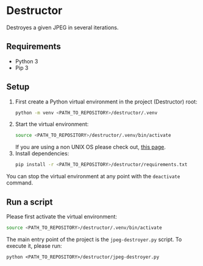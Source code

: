 # Destructor
Destroyes a given JPEG in several iterations.

## Requirements
- Python 3
- Pip 3

## Setup
1. First create a Python virtual environment in the project (Destructor) root:
    ```bash
    python -m venv <PATH_TO_REPOSITORY>/destructor/.venv
    ```
2. Start the virtual environment:
    ```bash
    source <PATH_TO_REPOSITORY>/destructor/.venv/bin/activate
    ```
    If you are using a non UNIX OS please check out, [this page](https://docs.python.org/3/library/venv.html).
3. Install dependencies:
    ```bash
    pip install -r <PATH_TO_REPOSITORY>/destructor/requirements.txt 
    ```

You can stop the virtual environment at any point with the `deactivate` command.

## Run a script
Please first activate the virtual environment:
```bash
source <PATH_TO_REPOSITORY>/destructor/.venv/bin/activate
```

The main entry point of the project is the `jpeg-destroyer.py` script. To execute it, please run:
```
python <PATH_TO_REPOSITORY>/destructor/jpeg-destroyer.py
```